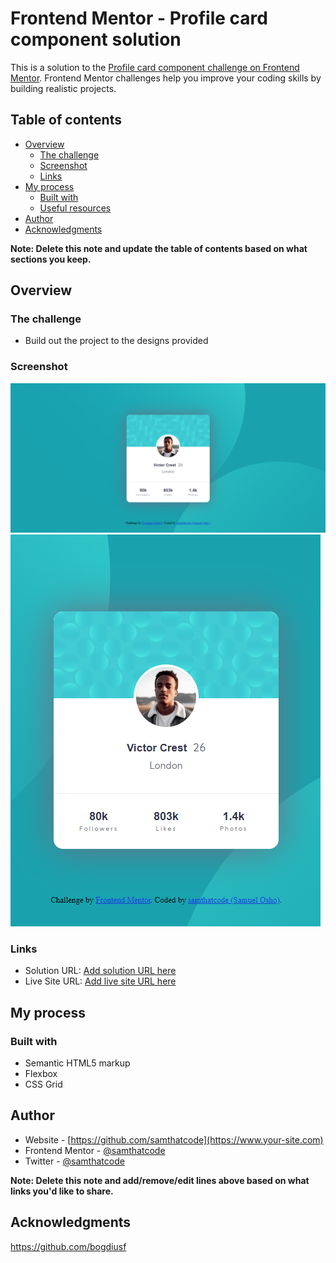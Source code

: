 # Frontend Mentor - Profile card component solution

This is a solution to the [Profile card component challenge on Frontend Mentor](https://www.frontendmentor.io/challenges/profile-card-component-cfArpWshJ). Frontend Mentor challenges help you improve your coding skills by building realistic projects. 

## Table of contents

- [Overview](#overview)
  - [The challenge](#the-challenge)
  - [Screenshot](#screenshot)
  - [Links](#links)
- [My process](#my-process)
  - [Built with](#built-with)
  - [Useful resources](#useful-resources)
- [Author](#author)
- [Acknowledgments](#acknowledgments)

**Note: Delete this note and update the table of contents based on what sections you keep.**

## Overview

### The challenge

- Build out the project to the designs provided

### Screenshot

![Desktop view](DesktopScreenshot.png)
![Mobile view](Screenshot.png)



### Links

- Solution URL: [Add solution URL here](https://your-solution-url.com)
- Live Site URL: [Add live site URL here](https://your-live-site-url.com)

## My process

### Built with

- Semantic HTML5 markup
- Flexbox
- CSS Grid

## Author

- Website - [https://github.com/samthatcode](https://www.your-site.com)
- Frontend Mentor - [@samthatcode](https://www.frontendmentor.io/profile/yourusername)
- Twitter - [@samthatcode](https://www.twitter.com/samthatcode)

**Note: Delete this note and add/remove/edit lines above based on what links you'd like to share.**

## Acknowledgments

https://github.com/bogdiusf